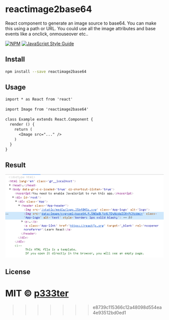 # reactimage2base64
React component to generate an image source to base64. You can make this using a path or URL. You could use all the image attributes and base events like a onclick, onmouseover etc..

> 

[![NPM](https://img.shields.io/npm/v/reactimage2base64.svg)](https://www.npmjs.com/package/reactimage2base64) [![JavaScript Style Guide](https://img.shields.io/badge/code_style-standard-brightgreen.svg)](https://standardjs.com)

## Install

```bash
npm install --save reactimage2base64
```

## Usage

```tsx
import * as React from 'react'

import Image from 'reactimage2base64'

class Example extends React.Component {
  render () {
    return (
      <Image src="..." />
    )
  }
}
```

## Result
<img src="https://raw.githubusercontent.com/p333ter/reactimage2base64/master/assets/reactimage2base64.png">

## License

MIT © [p333ter](https://github.com/p333ter)
=======
>>>>>>> e8739c115366c12a48098d554ea4e93512bd0ed1
